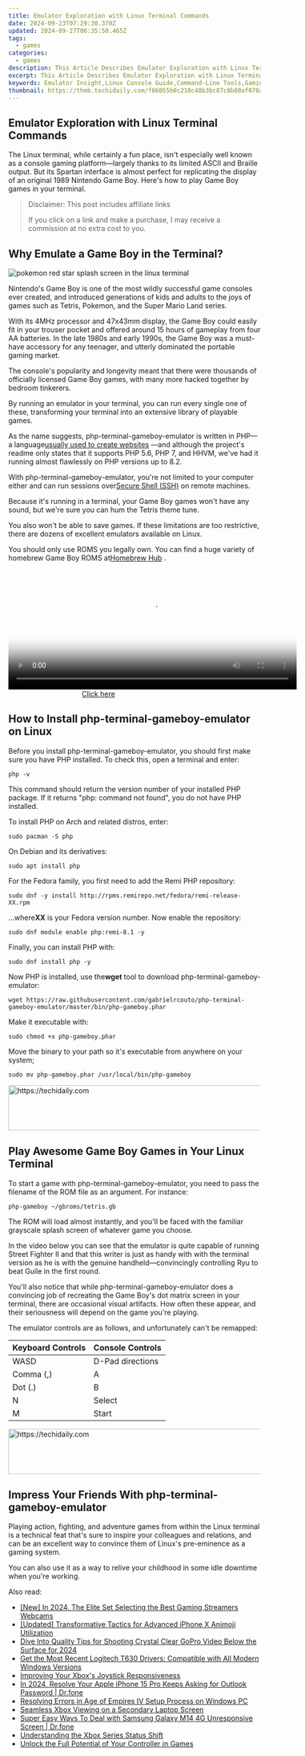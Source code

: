 ```yaml
---
title: Emulator Exploration with Linux Terminal Commands
date: 2024-09-23T07:29:30.370Z
updated: 2024-09-27T06:35:50.465Z
tags:
  - games
categories:
  - games
description: This Article Describes Emulator Exploration with Linux Terminal Commands
excerpt: This Article Describes Emulator Exploration with Linux Terminal Commands
keywords: Emulator Insight,Linux Console Guide,Command-Line Tools,Gaming Console Emulation,Terminal Games Development,Linux Game Tools,Emulator Software Commands
thumbnail: https://thmb.techidaily.com/f86055b0c210c48b3bc87c8b80af070af1138eb8ba02388288320b33c5951f16.jpeg
---
```


## Emulator Exploration with Linux Terminal Commands

 The Linux terminal, while certainly a fun place, isn't especially well known as a console gaming platform—largely thanks to its limited ASCII and Braille output. But its Spartan interface is almost perfect for replicating the display of an original 1989 Nintendo Game Boy. Here's how to play Game Boy games in your terminal.

>  Disclaimer: This post includes affiliate links
>
>  If you click on a link and make a purchase, I may receive a commission at no extra cost to you.
>

## Why Emulate a Game Boy in the Terminal?

![pokemon red star splash screen in the linux terminal](https://static1.makeuseofimages.com/wordpress/wp-content/uploads/2023/09/pokemon-red-star-splash-screen-in-the-linux-terminal.jpg)

 Nintendo's Game Boy is one of the most wildly successful game consoles ever created, and introduced generations of kids and adults to the joys of games such as Tetris, Pokemon, and the Super Mario Land series.

 With its 4MHz processor and 47x43mm display, the Game Boy could easily fit in your trouser pocket and offered around 15 hours of gameplay from four AA batteries. In the late 1980s and early 1990s, the Game Boy was a must-have accessory for any teenager, and utterly dominated the portable gaming market.

 The console's popularity and longevity meant that there were thousands of officially licensed Game Boy games, with many more hacked together by bedroom tinkerers.

 By running an emulator in your terminal, you can run every single one of these, transforming your terminal into an extensive library of playable games.

 As the name suggests, php-terminal-gameboy-emulator is written in PHP—a language[usually used to create websites](https://www.makeuseof.com/tag/build-simple-php-website/) —and although the project's readme only states that it supports PHP 5.6, PHP 7, and HHVM, we've had it running almost flawlessly on PHP versions up to 8.2.

 With php-terminal-gameboy-emulator, you're not limited to your computer either and can run sessions over[Secure Shell (SSH)](https://www.makeuseof.com/learn-how-to-manage-remote-access-via-ssh/) on remote machines.

 Because it's running in a terminal, your Game Boy games won't have any sound, but we're sure you can hum the Tetris theme tune.

 You also won't be able to save games. If these limitations are too restrictive, there are dozens of excellent emulators available on Linux.

 You should only use ROMS you legally own. You can find a huge variety of homebrew Game Boy ROMS at[Homebrew Hub](https://hh.gbdev.io/) .

<!-- affiliate ads begin -->
<span id="1983474">
					<video width="576" height="240" style="cursor:pointer"
           poster="//a.impactradius-go.com/display-clicktoplayimage/1983474.png"
           onclick="if(!this.playClicked){this.play();this.setAttribute('controls',true);this.playClicked=true;}">
	   <source src="//a.impactradius-go.com/display-ad/22993-1983474">
	   <img src="//a.impactradius-go.com/display-clicktoplayimage/1983474.png" style="border: none; height: 100%; width: 100%; object-fit: contain">
	</video>
	<div style="width:360px;text-align:center"><a href="javascript:window.open(decodeURIComponent('https%3A%2F%2Fhomestyler.sjv.io%2Fc%2F5597632%2F1983474%2F22993'), '_blank');void(0);">Click here</a></div>
</span>
<img height="0" width="0" src="https://imp.pxf.io/i/5597632/1983474/22993" style="position:absolute;visibility:hidden;" border="0" />
<!-- affiliate ads end -->

## How to Install php-terminal-gameboy-emulator on Linux

 Before you install php-terminal-gameboy-emulator, you should first make sure you have PHP installed. To check this, open a terminal and enter:

`php -v`

 This command should return the version number of your installed PHP package. If it returns "php: command not found", you do not have PHP installed.

To install PHP on Arch and related distros, enter:

`sudo pacman -S php`

On Debian and its derivatives:

`sudo apt install php`

For the Fedora family, you first need to add the Remi PHP repository:

`sudo dnf -y install http://rpms.remirepo.net/fedora/remi-release-XX.rpm`

 ...where**XX** is your Fedora version number. Now enable the repository:

`sudo dnf module enable php:remi-8.1 -y`

Finally, you can install PHP with:

`sudo dnf install php -y`

 Now PHP is installed, use the**wget** tool to download php-terminal-gameboy-emulator:

`wget https://raw.githubusercontent.com/gabrielrcouto/php-terminal-gameboy-emulator/master/bin/php-gameboy.phar`

Make it executable with:

`sudo chmod +x php-gameboy.phar`

 Move the binary to your path so it's executable from anywhere on your system;

`sudo mv php-gameboy.phar /usr/local/bin/php-gameboy`

<!-- affiliate ads begin -->
<a href="https://appsumo.8odi.net/c/5597632/2037334/7443" target="_top" id="2037334">
  <img src="//a.impactradius-go.com/display-ad/7443-2037334" border="0" alt="https://techidaily.com" width="728" height="90"/>
</a>
<img height="0" width="0" src="https://appsumo.8odi.net/i/5597632/2037334/7443" style="position:absolute;visibility:hidden;" border="0" />
<!-- affiliate ads end -->

## Play Awesome Game Boy Games in Your Linux Terminal

 To start a game with php-terminal-gameboy-emulator, you need to pass the filename of the ROM file as an argument. For instance:

`php-gameboy ~/gbroms/tetris.gb`

 The ROM will load almost instantly, and you'll be faced with the familiar grayscale splash screen of whatever game you choose.

 In the video below you can see that the emulator is quite capable of running Street Fighter II and that this writer is just as handy with with the terminal version as he is with the genuine handheld—convincingly controlling Ryu to beat Guile in the first round.

 You'll also notice that while php-terminal-gameboy-emulator does a convincing job of recreating the Game Boy's dot matrix screen in your terminal, there are occasional visual artifacts. How often these appear, and their seriousness will depend on the game you're playing.

 The emulator controls are as follows, and unfortunately can't be remapped:

| Keyboard Controls | Console Controls |
| ----------------- | ---------------- |
| WASD              | D-Pad directions |
| Comma (,)         | A                |
| Dot (.)           | B                |
| N                 | Select           |
| M                 | Start            |

<!-- affiliate ads begin -->
<a href="https://aligracehair.sjv.io/c/5597632/1886019/19272" target="_top" id="1886019">
  <img src="//a.impactradius-go.com/display-ad/19272-1886019" border="0" alt="https://techidaily.com" width="728" height="90"/>
</a>
<img height="0" width="0" src="https://aligracehair.sjv.io/i/5597632/1886019/19272" style="position:absolute;visibility:hidden;" border="0" />
<!-- affiliate ads end -->

## Impress Your Friends With php-terminal-gameboy-emulator

 Playing action, fighting, and adventure games from within the Linux terminal is a technical feat that's sure to inspire your colleagues and relations, and can be an excellent way to convince them of Linux's pre-eminence as a gaming system.

 You can also use it as a way to relive your childhood in some idle downtime when you're working.

<ins class="adsbygoogle"
     style="display:block"
     data-ad-format="autorelaxed"
     data-ad-client="ca-pub-7571918770474297"
     data-ad-slot="1223367746"></ins>

<ins class="adsbygoogle"
     style="display:block"
     data-ad-client="ca-pub-7571918770474297"
     data-ad-slot="8358498916"
     data-ad-format="auto"
     data-full-width-responsive="true"></ins>

<span class="atpl-alsoreadstyle">Also read:</span>
<div><ul>
<li><a href="https://digital-screen-recording.techidaily.com/new-in-2024-the-elite-set-selecting-the-best-gaming-streamers-webcams/"><u>[New] In 2024, The Elite Set Selecting the Best Gaming Streamers Webcams</u></a></li>
<li><a href="https://fox-glue.techidaily.com/updated-transformative-tactics-for-advanced-iphone-x-animoji-utilization/"><u>[Updated] Transformative Tactics for Advanced iPhone X Animoji Utilization</u></a></li>
<li><a href="https://fox-hovers.techidaily.com/dive-into-quality-tips-for-shooting-crystal-clear-gopro-video-below-the-surface-for-2024/"><u>Dive Into Quality Tips for Shooting Crystal Clear GoPro Video Below the Surface for 2024</u></a></li>
<li><a href="https://hardware-help.techidaily.com/get-the-most-recent-logitech-t630-drivers-compatible-with-all-modern-windows-versions/"><u>Get the Most Recent Logitech T630 Drivers: Compatible with All Modern Windows Versions</u></a></li>
<li><a href="https://games-able.techidaily.com/improving-your-xboxs-joystick-responsiveness/"><u>Improving Your Xbox's Joystick Responsiveness</u></a></li>
<li><a href="https://iphone-unlock.techidaily.com/in-2024-resolve-your-apple-iphone-15-pro-keeps-asking-for-outlook-password-drfone-by-drfone-ios/"><u>In 2024, Resolve Your Apple iPhone 15 Pro Keeps Asking for Outlook Password | Dr.fone</u></a></li>
<li><a href="https://win-blog.techidaily.com/resolving-errors-in-age-of-empires-iv-setup-process-on-windows-pc/"><u>Resolving Errors in Age of Empires IV Setup Process on Windows PC</u></a></li>
<li><a href="https://games-able.techidaily.com/seamless-xbox-viewing-on-a-secondary-laptop-screen/"><u>Seamless Xbox Viewing on a Secondary Laptop Screen</u></a></li>
<li><a href="https://howto.techidaily.com/super-easy-ways-to-deal-with-samsung-galaxy-m14-4g-unresponsive-screen-drfone-by-drfone-fix-android-problems-fix-android-problems/"><u>Super Easy Ways To Deal with Samsung Galaxy M14 4G Unresponsive Screen | Dr.fone</u></a></li>
<li><a href="https://games-able.techidaily.com/understanding-the-xbox-series-status-shift/"><u>Understanding the Xbox Series Status Shift</u></a></li>
<li><a href="https://games-able.techidaily.com/unlock-the-full-potential-of-your-controller-in-games/"><u>Unlock the Full Potential of Your Controller in Games</u></a></li>
</ul></div>

